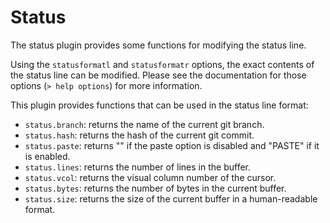 # Status

The status plugin provides some functions for modifying the status line.

Using the `statusformatl` and `statusformatr` options, the exact contents
of the status line can be modified. Please see the documentation for
those options (`> help options`) for more information.

This plugin provides functions that can be used in the status line format:

* `status.branch`: returns the name of the current git branch.
* `status.hash`: returns the hash of the current git commit.
* `status.paste`: returns "" if the paste option is disabled and "PASTE"
   if it is enabled.
* `status.lines`: returns the number of lines in the buffer.
* `status.vcol`: returns the visual column number of the cursor.
* `status.bytes`: returns the number of bytes in the current buffer.
* `status.size`: returns the size of the current buffer in a human-readable
   format.
